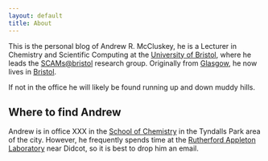 ```yaml
---
layout: default
title: About
---
```


This is the personal blog of Andrew R. McCluskey, he is a Lecturer in Chemistry and Scientific Computing at the [University of Bristol](https://www.bristol.ac.uk), where he leads the [SCAMs@bristol]() research group.
Originally from [Glasgow](https://goo.gl/maps/uqEbSEupr8jSi6Qn7), he now lives in [Bristol](https://goo.gl/maps/476YLFRjRMtga9jH9).

If not in the office he will likely be found running up and down muddy hills. 

## Where to find Andrew

Andrew is in office XXX in the [School of Chemistry](https://goo.gl/maps/f9JrPsB4EbG18Xek6) in the Tyndalls Park area of the city. 
However, he frequently spends time at the [Rutherford Appleton Laboratory](https://goo.gl/maps/DrnXpGWfEF9mspjq5) near Didcot, so it is best to drop him an email. 